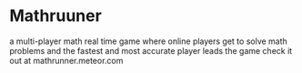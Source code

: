 Mathruuner
==========

a multi-player math real time game where online players get to solve math problems and the fastest and most accurate player leads the game
 check it out at mathrunner.meteor.com
